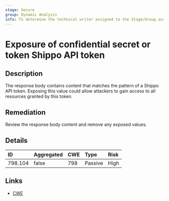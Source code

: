```yaml
---
stage: Secure
group: Dynamic Analysis
info: To determine the technical writer assigned to the Stage/Group associated with this page, see https://about.gitlab.com/handbook/engineering/ux/technical-writing/#assignments
---
```


# Exposure of confidential secret or token Shippo API token

## Description

The response body contains content that matches the pattern of a Shippo API token.
Exposing this value could allow attackers to gain access to all resources granted by this token.

## Remediation

Review the response body content and remove any exposed values.

## Details

| ID | Aggregated | CWE | Type | Risk |
|:---|:--------|:--------|:--------|:--------|
| 798.104 | false | 798 | Passive | High |

## Links

- [CWE](https://cwe.mitre.org/data/definitions/798.html)
